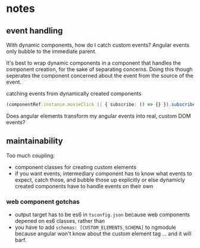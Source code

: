 # notes

## event handling

With dynamic components, how do I catch custom events? Angular events only bubble to the immediate parent.

It's best to wrap dynamic components in a component that handles the component creation, for the sake of separating concerns. Doing this though seperates the component concerned about the event from the source of the event.

catching events from dynamically created components
```ts
(componentRef.instance.movieClick || { subscribe: () => {} }).subscribe(() => console.log('hey'));
```

Does angular elements transform my angular events into real, custom DOM events?

## maintainability

Too much coupling:
- component classes for creating custom elements
- if you want events, intermediary component has to know what events to expect, catch those, and bubble those up explicitly or else dynamicly created components have to handle events on their own

### web component gotchas

- output target has to be es6 in `tsconfig.json` because web components depened on es6 classes, rather than 
- you have to add `schemas: [CUSTOM_ELEMENTS_SCHEMA]` to ngmodule because angular won't know about the custom element tag ... and it will barf.